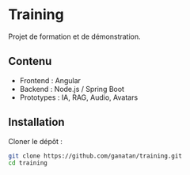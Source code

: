 # Training

Projet de formation et de démonstration.

## Contenu

- Frontend : Angular
- Backend : Node.js / Spring Boot
- Prototypes : IA, RAG, Audio, Avatars

## Installation

Cloner le dépôt :
```bash
git clone https://github.com/ganatan/training.git
cd training